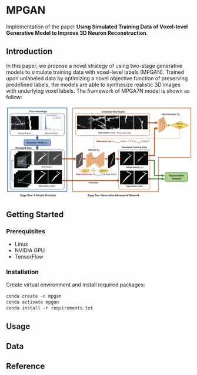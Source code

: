 # MPGAN

Implementation of the paper **Using Simulated Training Data of Voxel-level Generative Model to Improve 3D Neuron Reconstruction**. 

## Introduction

In this paper, we propose a novel strategy of using two-stage generative models to simulate training data with voxel-level labels (MPGAN). Trained upon unlabeled data by optimizing a novel objective function of preserving predefined labels, the models are able to synthesize realistic 3D images with underlying voxel labels. The framework of MPGA7N model is shown as follow:

![image-20220318174040337](imgs/1.png)	

## Getting Started

### Prerequisites

* Linux 
* NVIDIA GPU
* TensorFlow

### Installation

Create virtual environment and install required packages:

```
conda create -n mpgan
conda activate mpgan
conda install -r requirements.txt
```

## Usage





## Data







## Reference